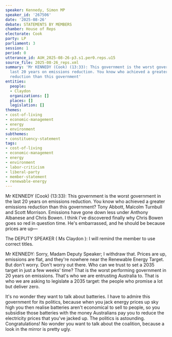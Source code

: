 ```yaml
---
speaker: Kennedy, Simon MP
speaker_id: '267506'
date: '2025-08-26'
debate: STATEMENTS BY MEMBERS
chamber: House of Reps
electorate: Cook
party: LP
parliament: 3
session: 1
period: 0
utterance_id: AUH_2025-08-26-p3.s1.per0.reps.u15
source_file: 2025-08-26_reps.xml
summary: 'Mr KENNEDY (Cook) (13:33): This government is the worst government in the
  last 20 years on emissions reduction. You know who achieved a greater emissions
  reduction than this government'
entities:
  people:
  - Claydon
  organizations: []
  places: []
  legislation: []
themes:
- cost-of-living
- economic-management
- energy
- environment
subthemes:
- constituency-statement
tags:
- cost-of-living
- economic-management
- energy
- environment
- labor-criticism
- liberal-party
- member-statement
- renewable-energy
---
```


Mr KENNEDY (Cook) (13:33): This government is the worst government in the last 20 years on emissions reduction. You know who achieved a greater emissions reduction than this government? Tony Abbott, Malcolm Turnbull and Scott Morrison. Emissions have gone down less under Anthony Albanese and Chris Bowen. I think I've discovered finally why Chris Bowen goes so red in question time. He's embarrassed, and he should be because prices are up—

The DEPUTY SPEAKER ( Ms Claydon ): I will remind the member to use correct titles.

Mr KENNEDY: Sorry, Madam Deputy Speaker; I withdraw that. Prices are up, emissions are flat, and they're nowhere near the Renewable Energy Target. But don't worry. Don't worry out there. Who can we trust to set a 2035 target in just a few weeks' time? That is the worst performing government in 20 years on emissions. That's who we are entrusting Australia to. That is who we are asking to legislate a 2035 target: the people who promise a lot but deliver zero.

It's no wonder they want to talk about batteries. I have to admire this government for its politics, because when you jack energy prices up sky high you then realise batteries aren't economical to sell to people, so you subsidise those batteries with the money Australians pay you to reduce the electricity prices that you've jacked up. The politics is astounding. Congratulations! No wonder you want to talk about the coalition, because a look in the mirror is pretty ugly.